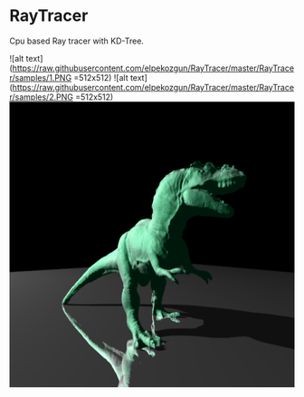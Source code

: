# RayTracer

Cpu based Ray tracer with KD-Tree.

![alt text](https://raw.githubusercontent.com/elpekozgun/RayTracer/master/RayTracer/samples/1.PNG =512x512)
![alt text](https://raw.githubusercontent.com/elpekozgun/RayTracer/master/RayTracer/samples/2.PNG =512x512)
![alt text](https://raw.githubusercontent.com/elpekozgun/RayTracer/master/RayTracer/samples/3.PNG)
